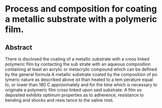 # Process and composition for coating a metallic substrate with a polymeric film.

## Abstract
There is disclosed the coating of a metallic substrate with a cross linked polymeric film by contacting the sub strate with an aqueous composition containing at least an acrylic or metacrylic compound which can be defined by the general formula A metallic substrate coated by the composition of po lymeric nature as described above ist than heated to a tem perature equal to, or lower than 180 C approximately and for the time which is necessary to originate a polymeric film cross linked upon said substrate. A film so deposited exhibits optimum properties as to adherence, resistance to bending and shocks and resis tance to the saline mist.